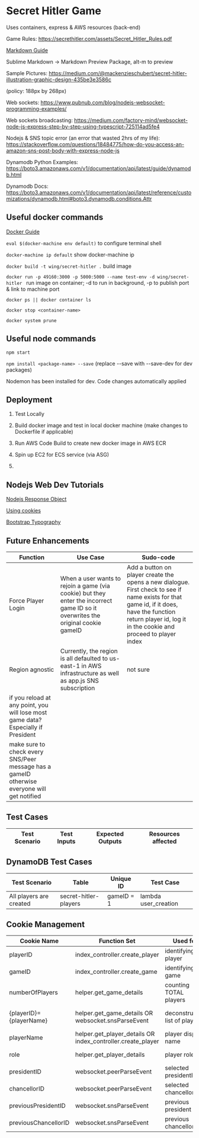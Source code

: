 # Secret Hitler Game

Uses containers, express & AWS resources (back-end)

Game Rules: https://secrethitler.com/assets/Secret_Hitler_Rules.pdf

[Markdown Guide](https://github.com/adam-p/markdown-here/wiki/Markdown-Cheatsheet)

Sublime Markdown -> Markdown Preview Package, alt-m to preview

Sample Pictures: https://medium.com/@mackenzieschubert/secret-hitler-illustration-graphic-design-435be3e3586c

(policy: 188px by 268px)

Web sockets: https://www.pubnub.com/blog/nodejs-websocket-programming-examples/

Web sockets broadcasting: https://medium.com/factory-mind/websocket-node-js-express-step-by-step-using-typescript-725114ad5fe4

Nodejs & SNS topic error (an error that wasted 2hrs of my life): https://stackoverflow.com/questions/18484775/how-do-you-access-an-amazon-sns-post-body-with-express-node-js

Dynamodb Python Examples: https://boto3.amazonaws.com/v1/documentation/api/latest/guide/dynamodb.html

Dynamodb Docs: https://boto3.amazonaws.com/v1/documentation/api/latest/reference/customizations/dynamodb.html#boto3.dynamodb.conditions.Attr


## Useful docker commands 
[Docker Guide](https://nodejs.org/en/docs/guides/nodejs-docker-webapp/)

`eval $(docker-machine env default)` to configure terminal shell

`docker-machine ip default` show docker-machine ip

`docker build -t wing/secret-hitler .` build image

`docker run -p 49160:3000 -p 5000:5000 --name test-env -d wing/secret-hitler ` run image on container; -d to run in background, -p to publish port & link to machine port

`docker ps || docker container ls`

`docker stop <container-name>`

`docker system prune`




## Useful node commands

`npm start`

`npm install <package-name> --save` (replace --save with --save-dev for dev packages)

Nodemon has been installed for dev. Code changes automatically applied



## Deployment

1. Test Locally

2. Build docker image and test in local docker machine (make changes to Dockerfile if applicable)

3. Run AWS Code Build to create new docker image in AWS ECR

4. Spin up EC2 for ECS service (via ASG)

5. 




## Nodejs Web Dev Tutorials

[Nodejs Response Object](https://www.tutorialspoint.com/nodejs/nodejs_response_object.htm)

[Using cookies](https://www.tutorialspoint.com/expressjs/expressjs_cookies.htm)

[Bootstrap Typography](https://www.w3schools.com/bootstrap/bootstrap_typography.asp)



## Future Enhancements


| Function        | Use Case           | Sudo-code  |
| --------------- |--------------------| -----------|
| Force Player Login| When a user wants to rejoin a game (via cookie) but they enter the incorrect game ID so it overwrites the original cookie gameID| Add a button on player create the opens a new dialogue. First check to see if name exists for that game id, if it does, have the function return player id, log it in the cookie and proceed to player index |
| Region agnostic| Currently, the region is all defaulted to us-east-1 in AWS infrastructure as well as app.js SNS subscription | not sure|
| if you reload at any point, you will lose most game data? Especially if President||
| make sure to check every SNS/Peer message has a gameID otherwise everyone will get notified||




## Test Cases

| Test Scenario   | Test Inputs        | Expected Outputs   | Resources affected |
| --------------- |--------------------| -------------------|--------------------|






## DynamoDB Test Cases


| Test Scenario   | Table    | Unique ID       | Test Case |
| --------------- |----------| --------------- |-----------|
| All players are created | secret-hitler-players | gameID = 1 | lambda user_creation|



## Cookie Management


|  Cookie Name  | Function Set | Used for | Source |
| ------------- |--------------| -------- | ------ |
| playerID | index_controller.create_player | identifying player| client input
| gameID | index_controller.create_game | identifying game| client input
| numberOfPlayers | helper.get_game_details | counting TOTAL players | DynamoDB.secret-hitler
| \{playerID\}=\{playerName\}| helper.get_game_details OR websocket.snsParseEvent | deconstructed list of players | DynamoDB.secret-hitler OR sns notification
| playerName | helper.get_player_details OR index_controller.create_player | player display name | DynamoDB.player OR client input
| role | helper.get_player_details | player role| DynamoDB.secret-hitler-players
| presidentID | websocket.peerParseEvent | selected presidentID | peer notification
| chancellorID | websocket.peerParseEvent | selected chancellorID | peer notification
| previousPresidentID | websocket.snsParseEvent | previous president ID | sns notification
| previousChancellorID | websocket.snsParseEvent | previous chancellor ID | sns notification



